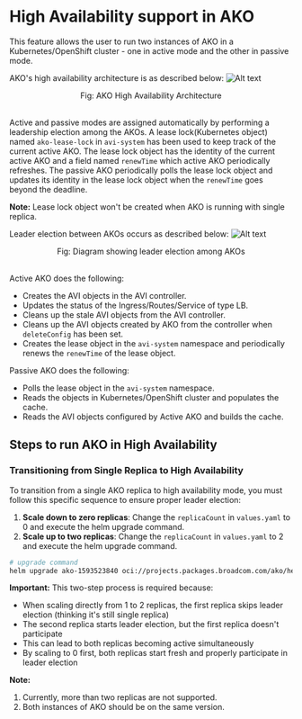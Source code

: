 # High Availability support in AKO

This feature allows the user to run two instances of AKO in a Kubernetes/OpenShift cluster - one in active mode and the other in passive mode.

AKO's high availability architecture is as described below:
![Alt text](images/ako_ha_arch.png?raw=true)
<div align="center">
Fig: AKO High Availability Architecture
<br/>
<br/>
</div>

Active and passive modes are assigned automatically by performing a leadership election among the AKOs. A lease lock(Kubernetes object) named `ako-lease-lock` in `avi-system` has been used to keep track of the current active AKO. The lease lock object has the identity of the current active AKO and a field named `renewTime` which active AKO periodically refreshes. The passive AKO periodically polls the lease lock object and updates its identity in the lease lock object when the `renewTime` goes beyond the deadline.

**Note:** Lease lock object won't be created when AKO is running with single replica.

Leader election between AKOs occurs as described below:
![Alt text](images/ako_ha_election.png?raw=true)
<div align="center">
Fig: Diagram showing leader election among AKOs
<br/>
<br/>
</div>

Active AKO does the following:
* Creates the AVI objects in the AVI controller.
* Updates the status of the Ingress/Routes/Service of type LB.
* Cleans up the stale AVI objects from the AVI controller.
* Cleans up the AVI objects created by AKO from the controller when `deleteConfig` has been set.
* Creates the lease object in the `avi-system` namespace and periodically renews the `renewTime` of the lease object.

Passive AKO does the following:
* Polls the lease object in the `avi-system` namespace.
* Reads the objects in Kubernetes/OpenShift cluster and populates the cache.
* Reads the AVI objects configured by Active AKO and builds the cache.

## Steps to run AKO in High Availability

### Transitioning from Single Replica to High Availability

To transition from a single AKO replica to high availability mode, you must follow this specific sequence to ensure proper leader election:

1. **Scale down to zero replicas**: Change the `replicaCount` in `values.yaml` to 0 and execute the helm upgrade command.
2. **Scale up to two replicas**: Change the `replicaCount` in `values.yaml` to 2 and execute the helm upgrade command.

```bash
# upgrade command
helm upgrade ako-1593523840 oci://projects.packages.broadcom.com/ako/helm-charts/ako -f /path/to/values.yaml --version 1.14.1 --set ControllerSettings.controllerHost=<IP or Hostname> --set avicredentials.password=<username> --set avicredentials.username=<username> --namespace=avi-system
```

**Important:** This two-step process is required because:
- When scaling directly from 1 to 2 replicas, the first replica skips leader election (thinking it's still single replica)
- The second replica starts leader election, but the first replica doesn't participate
- This can lead to both replicas becoming active simultaneously
- By scaling to 0 first, both replicas start fresh and properly participate in leader election

**Note:**
1. Currently, more than two replicas are not supported.
2. Both instances of AKO should be on the same version.

